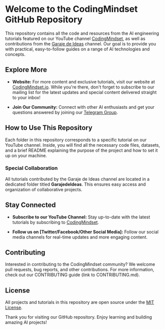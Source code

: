 # Welcome to the CodingMindset GitHub Repository

This repository contains all the code and resources from the AI engineering tutorials featured on our YouTube channel [CodingMindset](https://www.youtube.com/channel/UC1YEuQpT5QHRxHY8_ArquiQ), as well as contributions from the [Garaje de Ideas](https://www.youtube.com/@GarajedeideasData) channel. Our goal is to provide you with practical, easy-to-follow guides on a range of AI technologies and concepts.

## Explore More

- **Website:** For more content and exclusive tutorials, visit our website at [CodingMindset.io](https://codingmindset.io). While you're there, don't forget to subscribe to our mailing list for the latest updates and special content delivered straight to your inbox!

- **Join Our Community:** Connect with other AI enthusiasts and get your questions answered by joining our [Telegram Group](https://t.me/coding_mindset).

## How to Use This Repository

Each folder in this repository corresponds to a specific tutorial on our YouTube channel. Inside, you will find all the necessary code files, datasets, and a brief README explaining the purpose of the project and how to set it up on your machine.

### Special Collaboration

All tutorials contributed by the Garaje de Ideas channel are located in a dedicated folder titled **GarajedeIdeas**. This ensures easy access and organization of collaborative projects.

## Stay Connected

- **Subscribe to our YouTube Channel:** Stay up-to-date with the latest tutorials by subscribing to [CodingMindset](https://youtube.com/codingmindset).

- **Follow us on [Twitter/Facebook/Other Social Media]:** Follow our social media channels for real-time updates and more engaging content.

## Contributing

Interested in contributing to the CodingMindset community? We welcome pull requests, bug reports, and other contributions. For more information, check out our CONTRIBUTING guide (link to CONTRIBUTING.md).

## License

All projects and tutorials in this repository are open source under the [MIT License](LICENSE.md).

Thank you for visiting our GitHub repository. Enjoy learning and building amazing AI projects!
